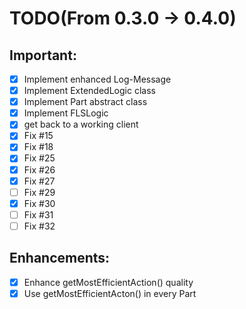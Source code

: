 # TODO(From 0.3.0 -> 0.4.0)

## Important:
- [x] Implement enhanced Log-Message
- [x] Implement ExtendedLogic class
- [x] Implement Part abstract class
- [x] Implement FLSLogic
- [x] get back to a working client
- [x] Fix #15
- [x] Fix #18
- [x] Fix #25
- [x] Fix #26
- [x] Fix #27
- [ ] Fix #29
- [x] Fix #30
- [ ] Fix #31
- [ ] Fix #32

## Enhancements:
- [x] Enhance getMostEfficientAction() quality
- [x] Use getMostEfficientActon() in every  Part
